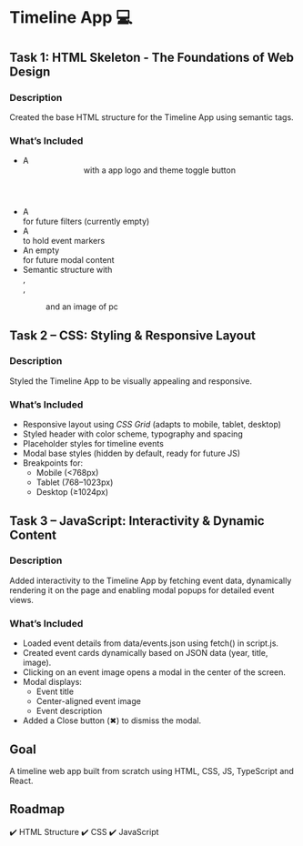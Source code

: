 # Timeline App 💻

## Task 1: HTML Skeleton - The Foundations of Web Design

### Description
Created the base HTML structure for the Timeline App using semantic tags.

### What’s Included
- A <header> with a app logo and theme toggle button
- A <nav> for future filters (currently empty)
- A <section id="timeline"> to hold event markers
- An empty <div id="modal"> for future modal content
- Semantic structure with <main>, <article>, <figure> and an image of pc

## Task 2 – CSS: Styling & Responsive Layout

### Description
Styled the Timeline App to be visually appealing and responsive.

### What’s Included
- Responsive layout using *CSS Grid* (adapts to mobile, tablet, desktop)
- Styled header with color scheme, typography and spacing
- Placeholder styles for timeline events
- Modal base styles (hidden by default, ready for future JS)
- Breakpoints for:
  - Mobile (<768px)
  - Tablet (768–1023px)
  - Desktop (≥1024px)

## Task 3 – JavaScript: Interactivity & Dynamic Content

### Description
Added interactivity to the Timeline App by fetching event data, dynamically rendering it on the page and enabling modal popups for detailed event views.

### What’s Included
- Loaded event details from data/events.json using fetch() in script.js.
- Created event cards dynamically based on JSON data (year, title, image).
- Clicking on an event image opens a modal in the center of the screen.
- Modal displays:
  - Event title
  - Center-aligned event image
  - Event description
- Added a Close button (✖) to dismiss the modal.

## Goal
A timeline web app built from scratch using HTML, CSS, JS, TypeScript and React.

## Roadmap
✔️ HTML Structure
✔️ CSS
✔️ JavaScript
